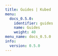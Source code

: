 ```yaml
---
title: Guides | Kubed
menu:
  docs_0.5.0:
    identifier: guides
    name: Guides
    weight: 40
menu_name: docs_0.5.0
info:
  version: 0.5.0
---
```


